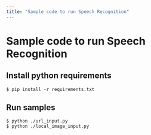 ```yaml
---
title: "Sample code to run Speech Recognition"
---
```


# Sample code to run Speech Recognition


## Install python requirements
`
$ pip install -r requirements.txt
`


## Run samples
```
$ python ./url_input.py
$ python ./local_image_input.py
```
